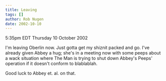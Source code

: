 ```yaml
---
title: Leaving
tags: []
author: Rob Nugen
date: 2002-10-10
---
```


<p class=date>5:35pm EDT Thursday 10 October 2002</p>

<p>I'm leaving Oberlin now.  Just gotta get my shiznit packed and go.
I've already given Abbey a hug; she's in a meeting now with some peeps
about a wack situation where The Man is trying to shut down Abbey's
Peeps' operation if it doesn't conform to blablablah.</p>

<p>Good luck to Abbey et. al. on that.</p>
